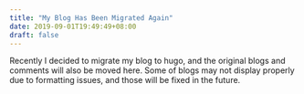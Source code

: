 ```yaml
---
title: "My Blog Has Been Migrated Again"
date: 2019-09-01T19:49:49+08:00
draft: false
---
```


Recently I decided to migrate my blog to hugo, and the original blogs and comments will also be moved here. Some of blogs may not display properly due to formatting issues, and those will be fixed in the future.
